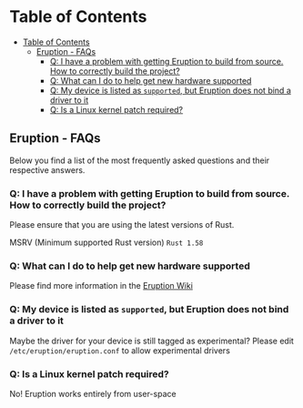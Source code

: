 # Table of Contents

- [Table of Contents](#table-of-contents)
  - [Eruption - FAQs](#eruption---faqs)
    - [Q: I have a problem with getting Eruption to build from source. How to correctly build the project?](#q-i-have-a-problem-with-getting-eruption-to-build-from-source-how-to-correctly-build-the-project)
    - [Q: What can I do to help get new hardware supported](#q-what-can-i-do-to-help-get-new-hardware-supported)
    - [Q: My device is listed as `supported`, but Eruption does not bind a driver to it](#q-my-device-is-listed-as-supported-but-eruption-does-not-bind-a-driver-to-it)
    - [Q: Is a Linux kernel patch required?](#q-is-a-linux-kernel-patch-required)

## Eruption - FAQs

Below you find a list of the most frequently asked questions and their respective answers.

### Q: I have a problem with getting Eruption to build from source. How to correctly build the project?

Please ensure that you are using the latest versions of Rust.

MSRV (Minimum supported Rust version) `Rust 1.58`

### Q: What can I do to help get new hardware supported

Please find more information in the [Eruption Wiki](https://github.com/X3n0m0rph59/eruption/wiki)

### Q: My device is listed as `supported`, but Eruption does not bind a driver to it

Maybe the driver for your device is still tagged as experimental? Please edit `/etc/eruption/eruption.conf` to allow experimental drivers

### Q: Is a Linux kernel patch required?

No! Eruption works entirely from user-space

